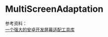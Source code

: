 # MultiScreenAdaptation

参考资料：    
[一个强大的安卓开发屏幕适配工具库](https://github.com/yatoooon/AndroidScreenAdaptation)    

